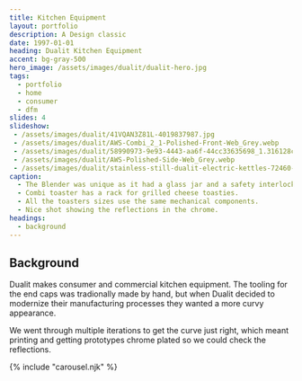 ```yaml
---
title: Kitchen Equipment
layout: portfolio
description: A Design classic
date: 1997-01-01
heading: Dualit Kitchen Equipment
accent: bg-gray-500
hero_image: /assets/images/dualit/dualit-hero.jpg
tags:
  - portfolio
  - home
  - consumer
  - dfm
slides: 4
slideshow:
 - /assets/images/dualit/41VQAN3Z81L-4019837987.jpg
 - /assets/images/dualit/AWS-Combi_2_1-Polished-Front-Web_Grey.webp
 - /assets/images/dualit/58990973-9e93-4443-aa6f-44cc33635698_1.316128c46f1593168ca8c913aae0b51b-2548172399.jpeg
 - /assets/images/dualit/AWS-Polished-Side-Web_Grey.webp
 - /assets/images/dualit/stainless-still-dualit-electric-kettles-72460-64_1000-620887495.jpg
caption:
  - The Blender was unique as it had a glass jar and a safety interlock.
  - Combi toaster has a rack for grilled cheese toasties.
  - All the toasters sizes use the same mechanical components.
  - Nice shot showing the reflections in the chrome. 
headings:
  - background
---
```


## Background

Dualit makes consumer and commercial kitchen equipment. The tooling for the end caps was tradionally made by hand, but when Dualit decided to 
modernize their manufacturing processes they wanted a more curvy appearance.

We went through multiple iterations to get the curve just right, which meant printing and getting prototypes chrome plated so we could check 
the reflections.


{% include "carousel.njk"  %}